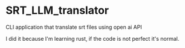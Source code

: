 # SRT_LLM_translator
CLI application that translate srt files using open ai API

I did it because I'm learning rust, if the code is not perfect it's normal.
